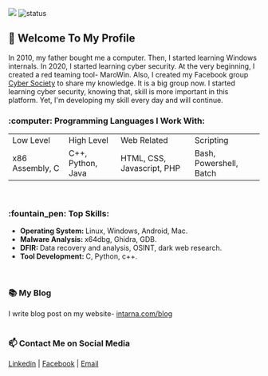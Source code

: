 ![](https://visitor-badge.glitch.me/badge?page_id=github.com/mamun-sec) ![status](https://img.shields.io/badge/status-up-brightgreen)
<br>
<h2>💬 Welcome To My Profile</h2>
In 2010, my father bought me a computer.  Then, I started learning Windows internals. In 2020, I started learning cyber security. At the very beginning, I created a red teaming tool- MaroWin. Also, I created my Facebook group <a href="https://www.facebook.com/groups/cybersc">Cyber Society</a> to share my knowledge. It is a big group now. I started learning cyber security, knowing that, skill is more important in this platform. Yet, I'm developing my skill every day and will continue.<br>
<h3><b>:computer: Programming Languages I Work With: </b></h3>
<table style="width:100%">
  <tr>
    <td>Low Level</td>
    <td>High Level</td>
    <td>Web Related</td>
    <td>Scripting</td>
  </tr>
  <tr>
    <td>x86 Assembly, C</td>
    <td>C++, Python, Java</td>
    <td>HTML, CSS, Javascript, PHP</td>
    <td>Bash, Powershell, Batch</td>
  </tr>
</table>
<br>

<h3>:fountain_pen: Top Skills: </h3>
<ul>
  <li><b>Operating System: </b> Linux, Windows, Android, Mac.</li>
  <li><b>Malware Analysis: </b> x64dbg, Ghidra, GDB.</li>
  <li><b>DFIR: </b> Data recovery and analysis, OSINT, dark web research.</li>
  <li><b>Tool Development: </b> C, Python, c++.</li>
</ul>  

<br>
<h3>📚 My Blog</h3>
I write blog post on my website- <a href="https://intarna.com/blog/">intarna.com/blog</a><br><br>
<h3>📫 Contact Me on Social Media</h3>
<a href="https://www.linkedin.com/in/mamun-masak/">Linkedin</a> | <a href="https://www.facebook.com/Mamun.Masak/">Facebook</a> | <a href="mailto:ceo@intarna.com">Email</a>
